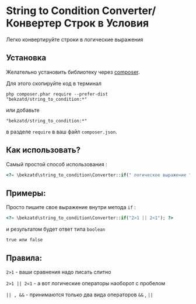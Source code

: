String to Condition Converter/Конвертер Строк в Условия
=============================
Легко конвертируйте строки в логические выражения 

Установка
------------

Желательно установить библиотеку через [composer](http://getcomposer.org/download/).

Для этого скопируйте код в терминал

```
php composer.phar require --prefer-dist "bekzatd/string_to_condition:*"
```

или добавьте

```
"bekzatd/string_to_condition:*"
```

в разделе `require` в ваш файл `composer.json`.


Как использовать?
-----

Самый простой способ использования  :

```php
<?= \bekzatd\string_to_condition\Converter::if(" логическое выражение "); ?>
```

Примеры:
-----

Просто пишите свое выражение внутри метода `if`  :

```php
<?= \bekzatd\string_to_condition\Converter::if("2>1 || 2<1"); ?>
```

и результатом будет ответ типа `boolean`

```
true или false
```

Правила:
-----

`2>1` - ваши сравнения надо писать слитно

`2>1 || 2<1` - а вот логические операторы наоборот с пробелом

`|| , &&` - принимаются только два вида операторов `&&` , `||` 
